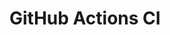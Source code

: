 # GitHub Actions CI












































































































































































































































































































































































































































































































































































































































































































































































































